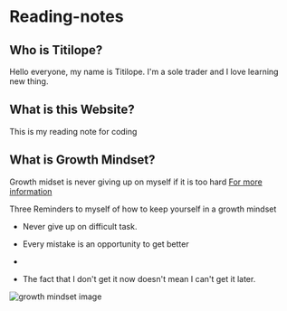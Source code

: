 # Reading-notes
## Who is Titilope? 
Hello everyone, my name is Titilope.
I'm a sole trader and I love learning new thing.

## What is this Website?
This is my reading note for coding

## What is Growth Mindset?
Growth midset is never giving up on myself if it is too hard
[For more information](docs/Readmore.md)

Three Reminders to myself of how to keep yourself in a growth mindset
- Never give up on difficult task.

- Every mistake is an opportunity to get better
- 
- The fact that I don't get it now doesn't mean I can't get it later.


![growth mindset image](image/titi)
